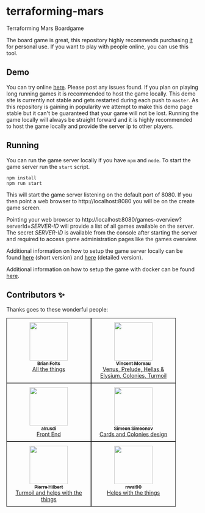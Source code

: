 # terraforming-mars

Terraforming Mars Boardgame

The board game is great, this repository highly recommends purchasing [it](https://www.amazon.com/Stronghold-Games-6005SG-Terraforming-Board/dp/B01GSYA4K2) for personal use. If you want to play with people online, you can use this tool.

## Demo

You can try online [here](https://terraforming-mars.herokuapp.com/). Please post any issues found. If you plan on playing long running games it is recommended to host the game locally. This demo site is currently not stable and gets restarted during each push to `master`. As this repository is gaining in popularity we attempt to make this demo page stable but it can't be guaranteed that your game will not be lost. Running the game locally will always be straight forward and it is highly recommended to host the game locally and provide the server ip to other players.

## Running

You can run the game server locally if you have `npm` and `node`. To start the game server run the `start` script.

```
npm install
npm run start
```

This will start the game server listening on the default port of 8080. If you then point a web browser to http://localhost:8080 you will be on the create game screen.

Pointing your web browser to http://localhost:8080/games-overview?serverId=_SERVER-ID_ will provide a list of all games available on the server. The secret _SERVER-ID_ is available from the console after starting the server and required to access game administration pages like the games overview.

Additional information on how to setup the game server locally can be found [here](https://docs.google.com/document/d/1r4GlqA6DkrSAtR6MMYmX_nmh6o4igVTqDUUETiJYGt8/edit?usp=sharing) (short version) and [here](https://docs.google.com/document/d/1y-QnffzkQtpasBkDAFQwBoqhLmUpVTzRPybtvmbktDQ/edit?usp=sharing) (detailed version).

Additional information on how to setup the game with docker can be found [here](https://drive.google.com/file/d/14hOxxLrCjhWJimvCyuLc-2JRrXevFiR1/view?usp=sharing).


## Contributors ✨

Thanks goes to these wonderful people:

<style type="text/css">
  .box {
    display: flex; 
    flex-wrap: wrap;
    align-content: space-evenly
  }
  .contributor {
    margin: 0px;
    border: 1px solid;
    padding: 10px;
    text-align: center;
    width: 200px;
  }
 </style>
<div class=box>
  <div class=contributor>
    <a href="https://github.com/bafolts">
      <img src="https://avatars1.githubusercontent.com/u/2707843?v=3" width="100px;" alt=""/><br />
      <sub><b>Brian Folts</b></sub><br />
      All the things
    </a>
  </div>
  <div class=contributor>
    <a href="https://github.com/vincentneko">
      <img src="https://avatars1.githubusercontent.com/u/56086992?v=3" width="100px;" alt=""/><br />
      <sub><b>Vincent Moreau</b></sub><br />
      Venus, Prelude, Hellas & Elysium, Colonies, Turmoil
    </a>
  </div>
  <div class=contributor>
    <a href="https://github.com/alrusdi">
      <img src="https://avatars2.githubusercontent.com/u/394311?v=3"   width="100px;" alt=""/><br />
      <sub><b>alrusdi</b></sub><br />
      Front End
    </a>
  </div>
  <div class=contributor>
    <a href="https://github.com/ssimeonoff">
      <img src="https://avatars3.githubusercontent.com/u/6917565?s=460&v=4" width="100px;" alt=""/><br />
      <sub><b>Simeon Simeonov</b></sub><br />
      Cards and Colonies design
    </a>
  </div>
  <div class=contributor>
    <a href="https://github.com/pierrehilbert">
      <img src="https://avatars0.githubusercontent.com/u/806950?v=3" width="100px;" alt=""/><br />
      <sub><b>Pierre Hilbert</b></sub><br />
      Turmoil and helps with the things
    </a>
  </div>
  <div class=contributor>
    <a href="https://github.com/nwai90">
      <img src="https://avatars1.githubusercontent.com/u/2408094?s=460&v=4" width="100px;" alt=""/><br />
      <sub><b>nwai90</b></sub><br />
      Helps with the things
    </a>
  </div>
</div>

